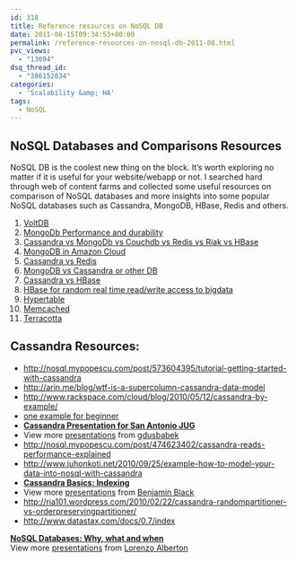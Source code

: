 ```yaml
---
id: 318
title: Reference resources on NoSQL DB
date: 2011-08-15T09:34:53+00:00
permalink: /reference-resources-on-nosql-db-2011-08.html
pvc_views:
  - "13694"
dsq_thread_id:
  - "386152834"
categories:
  - 'Scalability &amp; HA'
tags:
  - NoSQL
---
```

## NoSQL Databases and Comparisons Resources

NoSQL DB is the coolest new thing on the block. It&#8217;s worth exploring no matter if it is useful for your website/webapp or not. I searched hard through web of content farms and collected some useful resources on comparison of NoSQL databases and more insights into some popular NoSQL databases such as Cassandra, MongoDB, HBase, Redis and others.

  1. <a title="Volt DB" href="http://voltdb.com/" target="_blank">VoltDB</a>
  2. <a href="http://redbeard0531.s3.amazonaws.com/mikeals_blog_backup/MongoDB+Performance+&+Durability.html" target="_blank">MongoDb Performance and durability </a>
  3. <a href="http://kkovacs.eu/cassandra-vs-mongodb-vs-couchdb-vs-redis" target="_blank">Cassandra vs MongoDb vs Couchdb vs Redis vs Riak vs HBase</a>
  4. <a href="http://nosql.mypopescu.com/post/4233617312/mongodb-in-the-amazon-cloud" target="_blank">MongoDB in Amazon Cloud</a>
  5. <a href="http://www.slideshare.net/tim.lossen.de/cassandra-vs-redis" target="_blank">Cassandra vs Redis</a>
  6. <a href="http://stackoverflow.com/questions/1476295/when-to-use-mongodb-or-other-document-oriented-database-systems" target="_blank">MongoDB vs Cassandra or other DB</a>
  7. <a href="https://ria101.wordpress.com/2010/02/24/hbase-vs-cassandra-why-we-moved/" target="_blank">Cassandra vs HBase</a>
  8. <a href="http://hbase.apache.org/" target="_blank">HBase for random real time read/write access to bigdata</a>
  9. <a href="http://www.hypertable.org/" target="_blank">Hypertable</a>
 10. <a href="http://memcached.org/" target="_blank">Memcached</a>
 11. <a href="http://www.terracotta.org/" target="_blank">Terracotta</a>

## Cassandra Resources:

  * <http://nosql.mypopescu.com/post/573604395/tutorial-getting-started-with-cassandra>
  * <http://arin.me/blog/wtf-is-a-supercolumn-cassandra-data-model>
  * <http://www.rackspace.com/cloud/blog/2010/05/12/cassandra-by-example/>
  * [one example for be](http://www.rackspace.com/cloud/blog/2010/05/12/cassandra-by-example/)[ginner](http://www.rackspace.com/cloud/blog/2010/05/12/cassandra-by-example/)
  * **[Cassandra Presentation for San Antonio JUG](http://www.slideshare.net/gdusbabek/cassandra-presentation-for-san-antonio-jug "Cassandra Presentation for San Antonio JUG")**
  * View more [presentations](http://www.slideshare.net/) from [gdusbabek](http://www.slideshare.net/gdusbabek)
  * <http://nosql.mypopescu.com/post/474623402/cassandra-reads-performance-explained>
  * <http://www.juhonkoti.net/2010/09/25/example-how-to-model-your-data-into-nosql-with-cassandra>
  * **[Cassandra Basics: Indexing](http://www.slideshare.net/benjaminblack/cassandra-basics-indexing "Cassandra Basics: Indexing")**
  * View more [presentations](http://www.slideshare.net/) from [Benjamin Black](http://www.slideshare.net/benjaminblack)
  * <http://ria101.wordpress.com/2010/02/22/cassandra-randompartitioner-vs-orderpreservingpartitioner/>
  * <http://www.datastax.com/docs/0.7/index>

<div style="width: 425px">
  <strong><a title="NoSQL Databases: Why, what and when" href="http://www.slideshare.net/quipo/nosql-databases-why-what-and-when">NoSQL Databases: Why, what and when</a></strong>
</div>

<div style="width: 425px">
  <strong><a title="NoSQL Databases: Why, what and when" href="http://www.slideshare.net/quipo/nosql-databases-why-what-and-when"></a></strong>View more <a href="http://www.slideshare.net/">presentations</a> from <a href="http://www.slideshare.net/quipo">Lorenzo Alberton</a>
</div>
